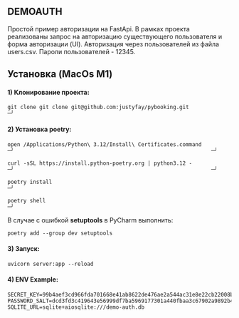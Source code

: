 ## DEMOAUTH
Простой пример авторизации на FastApi. В рамках проекта реализованы запрос на 
авторизацию существующего пользователя и форма авторизации (UI). Авторизация через пользователей из файла users.csv.
Пароли пользователей - 12345.

## Установка (MacOs M1)

#### 1) Клонирование проекта:
```
git clone git clone git@github.com:justyfay/pybooking.git                                                                   ─╯
```
#### 2) Установка poetry:
```
open /Applications/Python\ 3.12/Install\ Certificates.command                                                     ─╯                                                              ─╯
```
```
curl -sSL https://install.python-poetry.org | python3.12 -                                                     ─╯                                                              ─╯
```
```
poetry install                                                                                                                                                   ─╯
```
```
poetry shell                                                                                                                                                   ─╯
```
В случае с ошибкой **setuptools** в PyCharm выполнить:
```
poetry add --group dev setuptools
```
#### 3) Запуск:
```
uvicorn server:app --reload
```
#### 4) ENV Example:
```
SECRET_KEY=99b4aef3cd966fda701668e41ab8622de476ae2a544ac31e8e22cb22008ba8a4
PASSWORD_SALT=dcd3fd3c419643e56999df7ba5969177301a440fbaa3c67902a9892b48897496
SQLITE_URL=sqlite+aiosqlite:///demo-auth.db
```